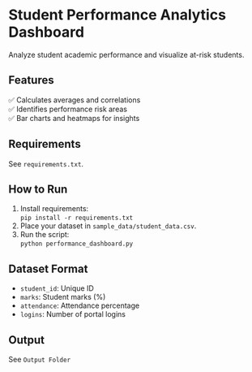 # Student Performance Analytics Dashboard

Analyze student academic performance and visualize at-risk students.

## Features
✅ Calculates averages and correlations  
✅ Identifies performance risk areas  
✅ Bar charts and heatmaps for insights  

## Requirements
See `requirements.txt`.

## How to Run
1. Install requirements:  
   `pip install -r requirements.txt`  
2. Place your dataset in `sample_data/student_data.csv`.  
3. Run the script:  
   `python performance_dashboard.py`  

## Dataset Format
- `student_id`: Unique ID  
- `marks`: Student marks (%)  
- `attendance`: Attendance percentage  
- `logins`: Number of portal logins  

## Output
See `Output Folder`
